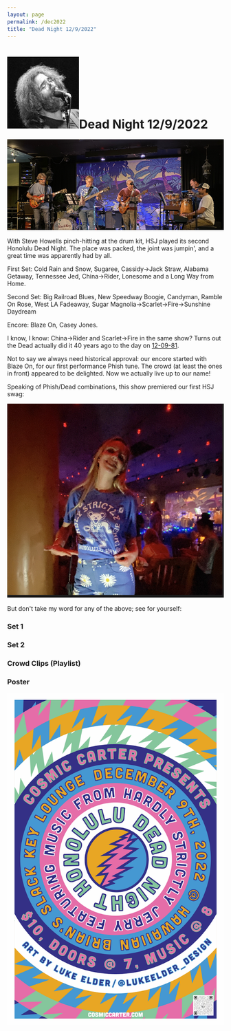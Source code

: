 ```yaml
---
layout: page
permalink: /dec2022
title: "Dead Night 12/9/2022"
---
```


<h1><img class="ui avatar image" src="/images/jerryavatar.jpg">Dead Night 12/9/2022</h1>

<img class="ui centered fluid image" src="/images/hsj-dec-2022-1.png">

With Steve Howells pinch-hitting at the drum kit, HSJ played its second Honolulu Dead Night. The place was packed, the joint was jumpin', and a great time was apparently had by all. 

First Set: Cold Rain and Snow, Sugaree, Cassidy->Jack Straw, Alabama Getaway, Tennessee Jed, China->Rider, Lonesome and a Long Way from Home.

Second Set: Big Railroad Blues, New Speedway Boogie, Candyman, Ramble On Rose, West LA Fadeaway, Sugar Magnolia->Scarlet->Fire->Sunshine Daydream

Encore: Blaze On, Casey Jones. 

I know, I know: China->Rider and Scarlet->Fire in the same show? Turns out the Dead actually did it 40 years ago to the day on [12-09-81](https://archive.org/details/gd81-12-09.sbd.clugston.13061.sbeok.shnf). 

Not to say we always need historical approval: our encore started with Blaze On, for our first performance Phish tune. The crowd (at least the ones in front) appeared to be delighted. Now we actually live up to our name! 

Speaking of Phish/Dead combinations, this show premiered our first HSJ swag:

<img class="ui centered fluid image" src="/images/hsj-dec-2022-2.png">

But don't take my word for any of the above; see for yourself:

### Set 1

<div class="ui embed" data-source="youtube" data-id="zuTKo0a1ILg"></div>


### Set 2

<div class="ui embed" data-source="youtube" data-id="FqzqxYzKGvE"></div>

### Crowd Clips (Playlist)

<div class="ui embed" data-url="https://www.youtube.com/embed/videoseries?list=PL-iE2lvAri0TCxKxxaQRZ9GKMm47xBk8x" ></div>

### Poster

<img class="ui centered fluid image" src="/images/hsj-dec-2022-3.png">
